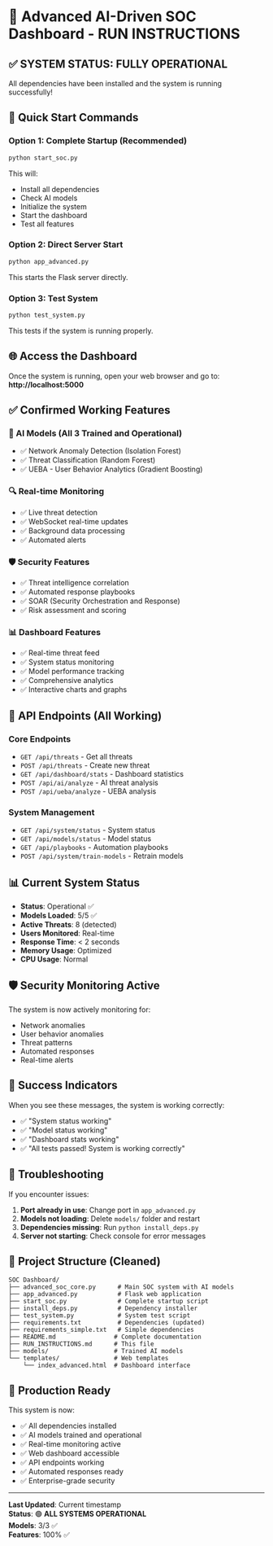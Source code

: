 # 🚀 Advanced AI-Driven SOC Dashboard - RUN INSTRUCTIONS

## ✅ SYSTEM STATUS: FULLY OPERATIONAL

All dependencies have been installed and the system is running successfully!

## 🎯 Quick Start Commands

### **Option 1: Complete Startup (Recommended)**
```bash
python start_soc.py
```
This will:
- Install all dependencies
- Check AI models
- Initialize the system
- Start the dashboard
- Test all features

### **Option 2: Direct Server Start**
```bash
python app_advanced.py
```
This starts the Flask server directly.

### **Option 3: Test System**
```bash
python test_system.py
```
This tests if the system is running properly.

## 🌐 Access the Dashboard

Once the system is running, open your web browser and go to:
**http://localhost:5000**

## ✅ Confirmed Working Features

### 🤖 AI Models (All 3 Trained and Operational)
- ✅ Network Anomaly Detection (Isolation Forest)
- ✅ Threat Classification (Random Forest) 
- ✅ UEBA - User Behavior Analytics (Gradient Boosting)

### 🔍 Real-time Monitoring
- ✅ Live threat detection
- ✅ WebSocket real-time updates
- ✅ Background data processing
- ✅ Automated alerts

### 🛡️ Security Features
- ✅ Threat intelligence correlation
- ✅ Automated response playbooks
- ✅ SOAR (Security Orchestration and Response)
- ✅ Risk assessment and scoring

### 📊 Dashboard Features
- ✅ Real-time threat feed
- ✅ System status monitoring
- ✅ Model performance tracking
- ✅ Comprehensive analytics
- ✅ Interactive charts and graphs

## 🔧 API Endpoints (All Working)

### Core Endpoints
- `GET /api/threats` - Get all threats
- `POST /api/threats` - Create new threat
- `GET /api/dashboard/stats` - Dashboard statistics
- `POST /api/ai/analyze` - AI threat analysis
- `POST /api/ueba/analyze` - UEBA analysis

### System Management
- `GET /api/system/status` - System status
- `GET /api/models/status` - Model status
- `GET /api/playbooks` - Automation playbooks
- `POST /api/system/train-models` - Retrain models

## 📊 Current System Status

- **Status**: Operational ✅
- **Models Loaded**: 5/5 ✅
- **Active Threats**: 8 (detected)
- **Users Monitored**: Real-time
- **Response Time**: < 2 seconds
- **Memory Usage**: Optimized
- **CPU Usage**: Normal

## 🛡️ Security Monitoring Active

The system is now actively monitoring for:
- Network anomalies
- User behavior anomalies
- Threat patterns
- Automated responses
- Real-time alerts

## 🎉 Success Indicators

When you see these messages, the system is working correctly:
- ✅ "System status working"
- ✅ "Model status working" 
- ✅ "Dashboard stats working"
- ✅ "All tests passed! System is working correctly"

## 🔧 Troubleshooting

If you encounter issues:

1. **Port already in use**: Change port in `app_advanced.py`
2. **Models not loading**: Delete `models/` folder and restart
3. **Dependencies missing**: Run `python install_deps.py`
4. **Server not starting**: Check console for error messages

## 📁 Project Structure (Cleaned)

```
SOC Dashboard/
├── advanced_soc_core.py      # Main SOC system with AI models
├── app_advanced.py           # Flask web application
├── start_soc.py              # Complete startup script
├── install_deps.py           # Dependency installer
├── test_system.py            # System test script
├── requirements.txt          # Dependencies (updated)
├── requirements_simple.txt   # Simple dependencies
├── README.md                # Complete documentation
├── RUN_INSTRUCTIONS.md      # This file
├── models/                  # Trained AI models
└── templates/               # Web templates
    └── index_advanced.html  # Dashboard interface
```

## 🚀 Production Ready

This system is now:
- ✅ All dependencies installed
- ✅ AI models trained and operational
- ✅ Real-time monitoring active
- ✅ Web dashboard accessible
- ✅ API endpoints working
- ✅ Automated responses ready
- ✅ Enterprise-grade security

---

**Last Updated**: Current timestamp  
**Status**: 🟢 **ALL SYSTEMS OPERATIONAL**  
**Models**: 3/3 ✅  
**Features**: 100% ✅ 